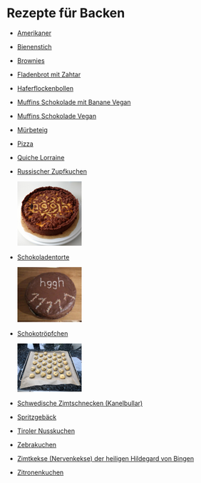 Rezepte für Backen
=====================

* [Amerikaner](Amerikaner.md)
* [Bienenstich](bienenstich.md)
* [Brownies](brownies.md)
* [Fladenbrot mit Zahtar](Fladenbrot-mit-Zahtar.txt)
* [Haferflockenbollen](Haferflockenbollen.md)
* [Muffins Schokolade mit Banane Vegan](vegan_schoki_bananen_muffins.md)
* [Muffins Schokolade Vegan](muffin_schokolade_vegan.md)
* [Mürbeteig](Muerbeteig.md)
* [Pizza](pizza.md)
* [Quiche Lorraine](quiche_lorraine.md)
* [Russischer Zupfkuchen](russischer_zupfkuchen.md)

  <img src="../../pics/russischer_zupfkuchen.jpg" width="30%" alt="russischer_zupfkuchen" title="russischer_zupfkuchen" />
* [Schokoladentorte](Schokoladentorte.md)

  <img src="../../pics/Schokoladentorte.jpg" width="30%" alt="Schokoladentorte" title="Schokoladentorte" />
* [Schokotröpfchen](schokotroepfchen.md)

  <img src="../../pics/schokotroepfchen.jpg" width="30%" alt="schokotroepfchen" title="schokotroepfchen" />
* [Schwedische Zimtschnecken (Kanelbullar)](schwedische_zimtschnecken.md)
* [Spritzgebäck](spritzgebaeck.md)
* [Tiroler Nusskuchen](tiroler_nusskuchen.md)
* [Zebrakuchen](zebrakuchen.md)
* [Zimtkekse (Nervenkekse) der heiligen Hildegard von Bingen](Zimtkekse.txt)
* [Zitronenkuchen](zitronenkuchen.md)
